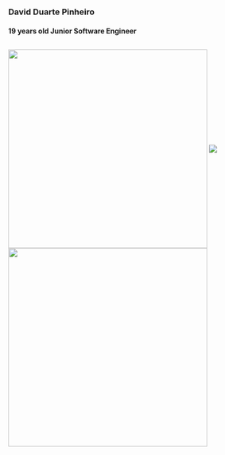 
### David Duarte Pinheiro
#### 19 years old Junior Software Engineer
##

<div>
  <img width=400 align="center" src="https://github-readme-stats.vercel.app/api?username=daviddev16&show_icons=true&theme=ayu-mirage" />
  <img align="center" src="https://github-readme-stats.vercel.app/api/top-langs/?username=daviddev16&layout=compact&hide=css,scss,html&theme=ayu-mirage" />
  <br>
  <img width=400 align="center" src="https://github-profile-trophy.vercel.app/?username=daviddev16&row=1&theme=onedark" />
</div>




